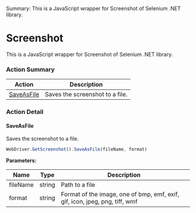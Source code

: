 Summary: This is a JavaScript wrapper for Screenshot of Selenium .NET library.

# Screenshot

This is a JavaScript wrapper for Screenshot of Selenium .NET library.






<!-- ============================== property summary ========================== -->

<!-- ============================== action summary ========================== -->



### Action Summary
|  **Action** | **Description** | 
| ----------- | --------------- |
|  [SaveAsFile](#saveasfile) | Saves the screenshot to a file. |



<!-- ============================== property detail ========================== -->


<!-- ============================== action detail ========================== -->

### Action Detail

<a name="SaveAsFile"></a>    
#### SaveAsFile

Saves the screenshot to a file.

```javascript
WebDriver.GetScreenshot().SaveAsFile(fileName, format)
```


**Parameters:**

|  **Name** | **Type** | **Description** |
| ---------- | -------- | --------------- |
| fileName | string |  Path to a file |
| format | string |  Format of the image, one of bmp, emf, exif, gif, icon, jpeg, png, tiff, wmf |





<a name="see.also.screenshot.saveasfile"></a>

  

